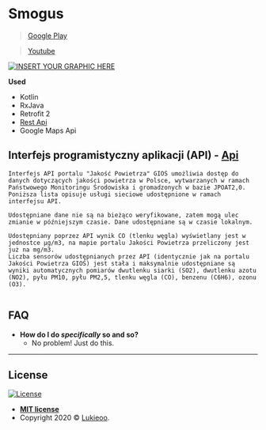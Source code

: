  
 

# Smogus

>  <a href="https://play.google.com/store/apps/details?id=com.anioncode.smogu&gl=PL">Google Play<a/>
 

>  <a href="https://youtu.be/3D22nh299XI">Youtube<a/>

[![INSERT YOUR GRAPHIC HERE](https://anioncode.pl/wp-content/uploads/2020/03/image4537-0-768x355.png)]()

**Used**

- Kotlin
- RxJava
- Retrofit 2
- <a href="https://powietrze.gios.gov.pl/pjp/content/api">Rest Api</a>
- Google Maps Api

 
 
## Interfejs programistyczny aplikacji (API) - <a href="https://powietrze.gios.gov.pl">Api</a>

```
Interfejs API portalu "Jakość Powietrza" GIOŚ umożliwia dostęp do danych dotyczących jakości powietrza w Polsce, wytwarzanych w ramach Państwowego Monitoringu Środowiska i gromadzonych w bazie JPOAT2,0. Poniższa lista opisuje usługi sieciowe udostępnione w ramach interfejsu API.

Udostępniane dane nie są na bieżąco weryfikowane, zatem mogą ulec zmianie w późniejszym czasie. Dane udostępniane są w czasie lokalnym.

Udostępniany poprzez API wynik CO (tlenku węgla) wyświetlany jest w jednostce μg/m3, na mapie portalu Jakości Powietrza przeliczony jest już na mg/m3.
Liczba sensorów udostępnianych przez API (identycznie jak na portalu Jakości Powietrza GIOŚ) jest stała i maksymalnie udostępniane są wyniki automatycznych pomiarów dwutlenku siarki (SO2), dwutlenku azotu (NO2), pyłu PM10, pyłu PM2,5, tlenku węgla (CO), benzenu (C6H6), ozonu (O3).
 
```

## FAQ

- **How do I do *specifically* so and so?**
    - No problem! Just do this.

--- 

## License

[![License](http://img.shields.io/:license-mit-blue.svg?style=flat-square)](http://badges.mit-license.org)

- **[MIT license](http://opensource.org/licenses/mit-license.php)**
- Copyright 2020 © <a href="https://github.com/Lukieoo" target="_blank">Lukieoo</a>.

